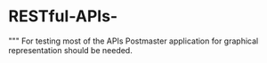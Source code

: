 # RESTful-APIs-

"""
For testing most of the APIs Postmaster application for graphical representation should be needed. 
